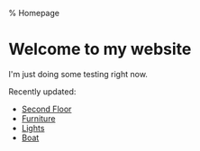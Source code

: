 % Homepage
# Welcome to my website

I'm just doing some testing right now.

Recently updated:

* [Second Floor](second_floor)
* [Furniture](furniture)
* [Lights](lights)
* [Boat](boat)
